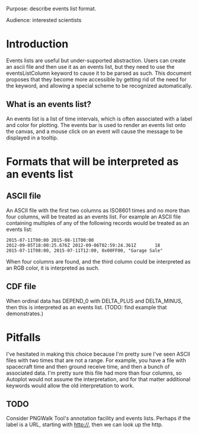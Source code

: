 Purpose: describe events list format.

Audience: interested scientists

# Introduction

Events lists are useful but under-supported abstraction. Users can
create an ascii file and then use it as an events list, but they need to
use the eventsListColumn keyword to cause it to be parsed as such. This
document proposes that they become more accessible by getting rid of the
need for the keyword, and allowing a special scheme to be recognized
automatically.

## What is an events list?

An events list is a list of time intervals, which is often associated
with a label and color for plotting. The events bar is used to render an
events list onto the canvas, and a mouse click on an event will cause
the message to be displayed in a tooltip.

# Formats that will be interpreted as an events list

## ASCII file

An ASCII file with the first two columns as ISO8601 times and no more
than four columns, will be treated as an events list. For example an
ASCII file containing multiples of any of the following records would be
treated as an events list:

```
2015-07-11T00:00 2015-08-11T00:00
2012-09-05T18:00:25.676Z 2012-09-06T02:59:24.361Z       18
2015-07-11T08:00, 2015-07-11T12:00, 0x00FF00, "Garage Sale"
```

When four columns are found, and the third column could be interpreted
as an RGB color, it is interpreted as such.

## CDF file

When ordinal data has DEPEND\_0 with DELTA\_PLUS and DELTA\_MINUS, then
this is interpreted as an events list. (TODO: find example that
demonstrates.)

# Pitfalls

I've hesitated in making this choice because I'm pretty sure I've seen
ASCII files with two times that are not a range. For example, you have a
file with spacecraft time and then ground receive time, and then a bunch
of associated data. I'm pretty sure this file had more than four
columns, so Autoplot would not assume the interpretation, and for that
matter additional keywords would allow the old interpretation to work.

## TODO

Consider PNGWalk Tool's annotation facility and events lists. Perhaps if
the label is a URL, starting with <http://>, then we can look up the
http.

